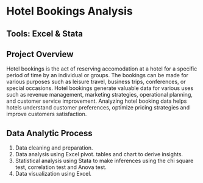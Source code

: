 # Hotel Bookings Analysis

## Tools: Excel & Stata

## Project Overview
Hotel bookings is the act of reserving accomodation at a hotel for a specific period of time by an individual or groups. The bookings can be made for various purposes such as leisure travel, business trips, conferences, or special occasions. Hotel bookings generate valuable data for various uses such as revenue management, marketing strategies, operational planning, and customer service improvement. Analyzing hotel booking data helps hotels understand customer preferences, optimize pricing strategies and improve customers satisfaction.

## Data Analytic Process
1. Data cleaning and preparation.
2. Data analysis using Excel pivot. tables and chart to derive insights.
3. Statistical analysis using Stata to make inferences using the chi square test, correlation test and Anova test.
4. Data visualization using Excel.
